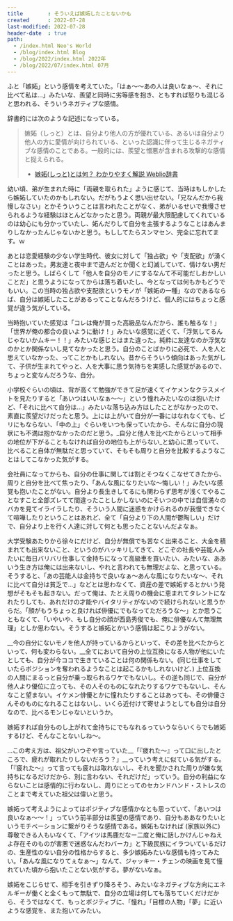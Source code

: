 ```yaml
---
title        : そういえば嫉妬したことないかも
created      : 2022-07-28
last-modified: 2022-07-28
header-date  : true
path:
  - /index.html Neo's World
  - /blog/index.html Blog
  - /blog/2022/index.html 2022年
  - /blog/2022/07/index.html 07月
---
```


ふと「嫉妬」という感情を考えていた。「はぁ～～あの人は良いなぁ～、それに比べて私は…」みたいな、羨望と同時に劣等感を抱き、ともすれば怒りも混じると思われる、そういうネガティブな感情。

辞書的には次のような記述になっている。

> 嫉妬（しっと）とは、自分より他人の方が優れている、あるいは自分より他人の方に愛情が向けられている、といった認識に伴って生じるネガティブな感情のことである。一般的には、羨望と憎悪が含まれる攻撃的な感情と捉えられる。
> 
> - [嫉妬(しっと)とは何？ わかりやすく解説 Weblio辞書](https://www.weblio.jp/content/%E5%AB%89%E5%A6%AC)

幼い頃、弟が生まれた時に「両親を取られた」ように感じて、当時はもしかしたら嫉妬していたのかもしれない。だがもうよく思い出せない。「兄なんだから我慢しなさい」とかそういうことは言われたことがなく、弟がいるせいで我慢させられるような経験はほとんどなかったと思う。両親が最大限配慮してくれているのは幼心にも分かっていたし、妬んだりして自分を主張するようなことはあんまりしなかったんじゃないかと思う。もししてたらスンマセン、完全に忘れてます。ｗ

あとは恋愛経験の少ない学生時代、彼女に対して「独占欲」や「支配欲」が湧くことはあった。男友達と夜中まで遊んだとか聞くと幻滅していて、情けない男だったと思う。しばらくして「他人を自分のモノにするなんて不可能だしおかしいことだ」と思うようになってからは落ち着いたし、今となっては何もかもどうでもいい。この当時の独占欲や支配欲というモノが「嫉妬の一種」なのであるならば、自分は嫉妬したことがあるってことなんだろうけど、個人的にはちょっと感覚が違う気がしている。

当時抱いていた感覚は「コレは俺が買った高級品なんだから、誰も触るな！」「世界が俺の都合の良いように動け！」みたいな感覚に近くて、「浮気してるんじゃないかムキー！！」みたいな感じとはまた違った。純粋に友達なのか浮気なのかとか関係ないし見てなかったと思う。自分のことばかりに必死で、人を人と思えていなかった、ってことかもしれない。昔からそういう傾向はあった気がして、子供が生まれてやっと、人を大事に思う気持ちを実感した感覚があるので、ちょっと変なんだろうな、自分。

小学校ぐらいの頃は、背が高くて勉強ができて足が速くてイケメンなクラスメイトを見たりすると「あいつはいいなぁ～～」という憧れみたいなのは抱いたけど、「それに比べて自分は…」みたいな落ち込み方はしたことがなかったので、素直に羨望だけだったと思う。上には上がいて自分が一番にはなれなくても、ビリにもならない、「中の上」ぐらいをいつも保っていたから、そんなに自分の現状にも不満は抱かなかったのだと思う。_自分と他人を比べたからといって相手の地位が下がることもなければ自分の地位も上がらない_と幼心に思っていて、比べること自体が無駄だと思っていて、そもそも周りと自分を比較するようなことはしてこなかった気がする。

会社員になってからも、自分の仕事に関しては割とそつなくこなせてきたから、周りと自分を比べて焦ったり、「あんな風になりたいな～悔しい！」みたいな感覚も抱いたことがない。自分より長生きしてるにも関わらず思考が浅くてやることなすこと全部ズレてて間違ったことしかしないのにそいつの中では自信満々のバカを見てイライラしたり、そういう人間に迷惑をかけられるのが我慢できなくて喧嘩したりということはあれど、全て「自分より下の人間が鬱陶しい」だけで、自分より上を行く人達に対して何とも思ったことないんだよなぁ。

大学受験あたりから徐々にだけど、自分が無償でも苦なく出来ること、大金を積まれても出来ないこと、というのがハッキリしてきて、どこぞの社長や芸能人みたいに毎日バリバリ仕事して金持ちになって高級車を買いたい、みたいな、ああいう生き方は俺には出来ないし、やれと言われても無理だよな、と思っている。そうすると、「あの芸能人は金持ちで良いなぁ～あんな風になりたいな～、それに比べて自分は貧乏で…」などとは思わなくて、資産の差で嫉妬するとかいう発想がそもそも起きない。だって俺は、たとえ周りの機会に恵まれてタレントになれたりしても、あれだけの才能やバイタリティがないので続けられないと思うからだ。「顔がもうちょっと良ければ俳優にでもなってただろうな～」とか思うこともなくて、「いやいや、もし自分の顔が西島秀俊でも、俺に俳優なんて無理無理」としか思わない。そうすると嫉妬とかいう感情は起こりようがない。

__今の自分にないモノを他人が持っているからといって、その差を比べたからといって、何も変わらない。__全てにおいて自分の上位互換になる人物が他にいたとしても、自分が今ココで生きていることは何の関係もない。(同じ仕事をしていたらポジションを奪われるようなことは起こるかもしれないけど、) 上位互換の人間にまるっと自分が乗っ取られるワケでもないし。その逆も同じで、自分が他人より優位に立っても、その人そのものになれたりするワケでもないし、そんなこと望まない。イケメン俳優とかに憧れたりすることはあっても、その俳優さんそのものになれることはないし、いくら近付けて寄せようとしても自分は自分なので、比べるモンじゃないというか。

嫉妬すれば自分ものし上がれて金持ちにでもなれるっていうならいくらでも嫉妬するけど、そんなことないしね～。

…この考え方は、祖父がいつぞや言っていた__「『疲れた～』って口に出したところで、疲れが取れたりしないだろう？」__っていう考えに似ている気がする。「『疲れた～』って言っても疲れは取れないし、それを聞かされた周りが嫌な気持ちになるだけだから、別に言わない、それだけだ」っていう。自分の利益にならないことは感情的に行わないし、周りにとってのセカンドハンド・ストレスのことまで考えていた祖父は偉いと思う。

嫉妬って考えようによってはポジティブな感情かなとも思っていて、「あいつは良いなぁ～～！」っていう前半部分は羨望の感情であり、自分もああなりたいというモチベーションに繋がりそうな感情である。嫉妬もなければ (家族以外に) 尊敬できる人もいなくて、「アイツは馬鹿だなー二度と俺に話しかけんじゃねえよ存在そのものが害悪で迷惑なんだわバーカ」と下級民族にイラついているだけの、生産性のない自分の性格からすると、多少嫉妬みたいな感情も持ってみたい。「あんな風になりてぇなぁ～」なんて、ジャッキー・チェンの映画を見て憧れていた頃から抱いたことない気がする。夢がないなぁ。

嫉妬をこじらせて、相手を引きずり降ろそう、みたいなネガティブな方向にエネルギーが働くと全くもって無駄で、自分の立場は何しても落ちていくだけだから、そうではなくて、もっとポジティブに、「憧れ」「目標の人物」「夢」に近いような感覚を、また抱いてみたい。
